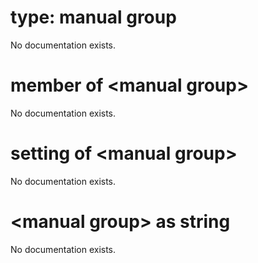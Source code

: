 # type: manual group

No documentation exists.

# member of &lt;manual group&gt;

No documentation exists.

# setting of &lt;manual group&gt;

No documentation exists.

# &lt;manual group&gt; as string

No documentation exists.
